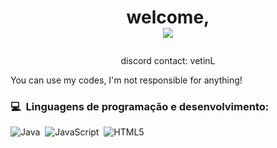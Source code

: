 # <p align="center">welcome,<br /><img src="https://komarev.com/ghpvc/?username=vetinL-1619&color=blueviolet&style=flat-square&label=Profile+Views" /></p>
<p align="center">discord contact: vetinL</p>

<p>
You can use my codes, I'm not responsible for anything!
</p>

### 💻 &nbsp;Linguagens de programação e desenvolvimento:
![Java](https://img.shields.io/badge/java-%239b44c7.svg?style=for-the-badge&logo=java&logoColor=white)&nbsp;
![JavaScript](https://img.shields.io/badge/javascript-%23323330.svg?style=for-the-badge&logo=javascript&logoColor=%23F7DF1E)&nbsp;
![HTML5](https://img.shields.io/badge/html-%23e48316.svg?style=for-the-badge&logo=html5&logoColor=white)&nbsp;

